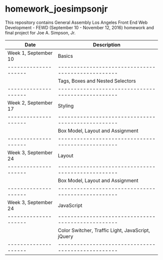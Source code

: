 # homework_joesimpsonjr

This repository contains General Assembly Los Angeles Front End Web Development - FEWD (September 10 - November 12, 2016) homework and final project for Joe A. Simpson, Jr.

| Date                 | Description                                        |
| -------------------- | -------------------------------------------------- |
| Week 1, September 10 | Basics                                             |
| -------------------- | -------------------------------------------------- |
|                      | Tags, Boxes and Nested Selectors                   |
| -------------------- | -------------------------------------------------- |
| Week 2, September 17 | Styling                                            |
| -------------------- | -------------------------------------------------- |
|                      | Box Model, Layout and Assignment                   |
| -------------------- | -------------------------------------------------- |
| Week 3, September 24 | Layout                                             |
| -------------------- | -------------------------------------------------- |
|                      | Box Model, Layout and Assignment                   |
| -------------------- | -------------------------------------------------- |
| Week 3, September 24 | JavaScript                                         |
| -------------------- | -------------------------------------------------- |
|                      | Color Switcher, Traffic Light, JavaScript, jQuery  |
| -------------------- | -------------------------------------------------- |